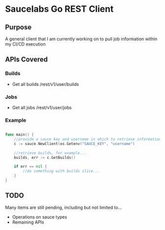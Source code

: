 # Saucelabs Go REST Client

## Purpose

A general client that I am currently working on to pull job information within my CI/CD execution

## APIs Covered

### Builds

* Get all builds /rest/v1/user/builds

### Jobs

* Get all jobs /rest/v1/user/jobs

### Example

```go

func main() {
    //provide a sauce key and username in which to retrieve information from
    c := sauce.NewClient(os.Getenv("SAUCE_KEY", "username")
    
    //retrieve builds, for example...
    builds, err := c.GetBuilds()
    
    if err == nil {
        //do something with builds slice...
    }
}

```

## TODO

Many items are still pending, including but not limited to...

* Operations on sauce types
* Remaining APIs
